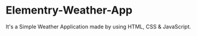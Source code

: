 # Elementry-Weather-App
It's a Simple Weather Application made by using HTML, CSS &amp; JavaScript.
